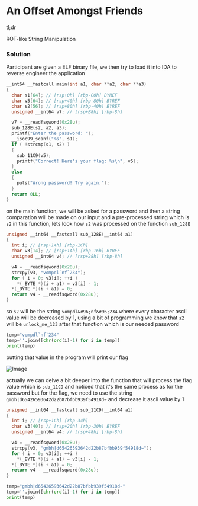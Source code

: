 # An Offset Amongst Friends
tl;dr

ROT-like String Manipulation

### Solution

Participant are given a ELF binary file, we then try to load it into IDA to reverse engineer the application

```C
__int64 __fastcall main(int a1, char **a2, char **a3)
{
  char s1[64]; // [rsp+0h] [rbp-C0h] BYREF
  char v5[64]; // [rsp+40h] [rbp-80h] BYREF
  char s2[56]; // [rsp+80h] [rbp-40h] BYREF
  unsigned __int64 v7; // [rsp+B8h] [rbp-8h]

  v7 = __readfsqword(0x28u);
  sub_128E(s2, a2, a3);
  printf("Enter the password: ");
  __isoc99_scanf("%s", s1);
  if ( !strcmp(s1, s2) )
  {
    sub_11C9(v5);
    printf("Correct! Here's your flag: %s\n", v5);
  }
  else
  {
    puts("Wrong password! Try again.");
  }
  return 0LL;
}
```

on the main function, we will be asked for a password and then a string comparation will be made on our input and a pre-processed string which is `s2` in this function, lets look how `s2` was processed on the function `sub_128E`

```C
unsigned __int64 __fastcall sub_128E(__int64 a1)
{
  int i; // [rsp+14h] [rbp-1Ch]
  char v3[14]; // [rsp+1Ah] [rbp-16h] BYREF
  unsigned __int64 v4; // [rsp+28h] [rbp-8h]

  v4 = __readfsqword(0x28u);
  strcpy(v3, "vompdl`nf`234");
  for ( i = 0; v3[i]; ++i )
    *(_BYTE *)(i + a1) = v3[i] - 1;
  *(_BYTE *)(i + a1) = 0;
  return v4 - __readfsqword(0x28u);
}
```

so `s2` will be the string `vompdl&#96;nf&#96;234` where every character ascii value will be decreased by 1, using a bit of programming we know that `s2` will be `unlock_me_123` after that function which is our needed password

```python
temp="vompdl`nf`234"
temp=''.join([chr(ord(i)-1) for i in temp])
print(temp)
```

putting that value in the program will print our flag

![Image](https://github.com/user-attachments/assets/3aca03ce-463c-4149-8497-592f3d4418b6)

actually we can delve a bit deeper into the function that will process the flag value which is `sub_11C9` and noticed that it's the same process as for the password but for the flag, we need to use the string `gmbh|d65426593642d22b87bfbb939f54918d~` and decrease it ascii value by 1

```C
unsigned __int64 __fastcall sub_11C9(__int64 a1)
{
  int i; // [rsp+1Ch] [rbp-34h]
  char v3[40]; // [rsp+20h] [rbp-30h] BYREF
  unsigned __int64 v4; // [rsp+48h] [rbp-8h]

  v4 = __readfsqword(0x28u);
  strcpy(v3, "gmbh|d65426593642d22b87bfbb939f54918d~");
  for ( i = 0; v3[i]; ++i )
    *(_BYTE *)(i + a1) = v3[i] - 1;
  *(_BYTE *)(i + a1) = 0;
  return v4 - __readfsqword(0x28u);
}
```

```python
temp="gmbh|d65426593642d22b87bfbb939f54918d~"
temp=''.join([chr(ord(i)-1) for i in temp])
print(temp)
```


